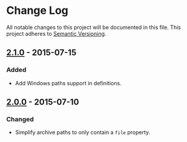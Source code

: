 # Change Log

All notable changes to this project will be documented in this file.
This project adheres to [Semantic Versioning](http://semver.org/).

## [2.1.0] - 2015-07-15

### Added

- Add Windows paths support in definitions.

## [2.0.0] - 2015-07-10

### Changed

- Simplify archive paths to only contain a `file` property.

[2.1.0]: https://github.com/resin-io/resin-device-path/compare/v2.0.0...v2.1.0
[2.0.0]: https://github.com/resin-io/resin-device-path/compare/v1.0.0...v2.0.0

